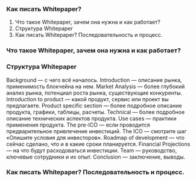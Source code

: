 ### Как писать Whitepaper?

1. Что такое Whitepaper, зачем она нужна и как работает?
2. Структура Whitepaper
3. Как писать Whitepaper? Последовательность и процесс.


### Что такое Whitepaper, зачем она нужна и как работает?


### Структура Whitepaper

Background — с чего всё началось.
Introduction — описание рынка, применимость блокчейна на нем.
Market Analysis — более глубокий анализ рынка, потенциал роста рынка, существующие конкуренты. Introduction to product — какой продукт, сервис или проект вы предлагаете.
Product specific section — более подробное описание продукта, графики, таблицы, расчеты. Technical — более подробное описание технических аспектов продукта.
Use cases — практики применения продукта.
The pre-ICO — если проводится предварительное привлечение инвестиций.
The ICO — смотрите шаг «Опишите условия для инвесторов».
Roadmap of development — что сейчас сделано, что и в какие сроки планируется.
Financial Projections — на что будут расходоваться инвестиции.
Team — руководство, ключевые сотрудники и их опыт.
Conclusion — заключение, выводы.




### Как писать Whitepaper? Последовательность и процесс.
